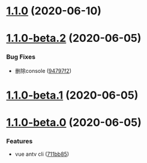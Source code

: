 # [1.1.0](https://github.com/FearlessMa/vue-antv-cli/compare/v1.1.0-beta.2...v1.1.0) (2020-06-10)



# [1.1.0-beta.2](https://github.com/FearlessMa/vue-antv-cli/compare/v1.1.0-beta.1...v1.1.0-beta.2) (2020-06-05)


### Bug Fixes

* 删除console ([94797f2](https://github.com/FearlessMa/vue-antv-cli/commit/94797f2a509254f532c3cfc50e7c2b8d71708860))



# [1.1.0-beta.1](https://github.com/FearlessMa/vue-antv-cli/compare/v1.1.0-beta.0...v1.1.0-beta.1) (2020-06-05)



# [1.1.0-beta.0](https://github.com/FearlessMa/vue-antv-cli/compare/711bb8504478590e689d1ced009f871388b174c4...v1.1.0-beta.0) (2020-06-05)


### Features

* vue antv cli ([711bb85](https://github.com/FearlessMa/vue-antv-cli/commit/711bb8504478590e689d1ced009f871388b174c4))



